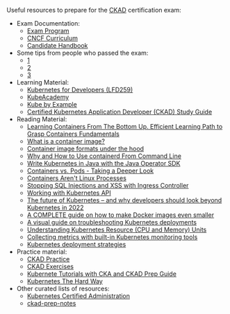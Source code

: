 Useful resources to prepare for the [CKAD](https://training.linuxfoundation.org/certification/certified-kubernetes-application-developer-ckad/) certification exam:
- Exam Documentation:
  - [Exam Program](https://www.cncf.io/certification/ckad/)
  - [CNCF Curriculum](https://github.com/cncf/curriculum)
  - [Candidate Handbook](https://docs.linuxfoundation.org/tc-docs/certification/lf-candidate-handbook)
- Some tips from people who passed the exam:
  - [1](https://medium.com/marcus-tee-anytime/certified-kubernetes-application-developer-ckad-learnings-tips-cc83c12ed555)
  - [2](https://www.freecodecamp.org/news/how-to-become-a-certified-kubernetes-application-developer/)
  - [3](https://dzone.com/articles/how-to-prepare-for-ckad-and-cka-certification)
- Learning Material:
  - [Kubernetes for Developers (LFD259)](https://training.linuxfoundation.org/training/kubernetes-for-developers/)
  - [KubeAcademy](https://kube.academy/)
  - [Kube by Example](https://kubebyexample.com/)
  - [Certified Kubernetes Application Developer (CKAD) Study Guide](https://www.oreilly.com/library/view/certified-kubernetes-application/9781492083726/)
- Reading Material:
  - [Learning Containers From The Bottom Up. Efficient Learning Path to Grasp Containers Fundamentals](https://iximiuz.com/en/posts/container-learning-path/)
  - [What is a container image?](https://opensource.com/article/21/8/container-image)
  - [Container image formats under the hood](https://snyk.io/blog/container-image-formats/)
  - [Why and How to Use containerd From Command Line](https://iximiuz.com/en/posts/containerd-command-line-clients/)
  - [Write Kubernetes in Java with the Java Operator SDK](https://developers.redhat.com/articles/2022/02/15/write-kubernetes-java-java-operator-sdk)
  - [Containers vs. Pods - Taking a Deeper Look](https://iximiuz.com/en/posts/containers-vs-pods/)
  - [Containers Aren't Linux Processes](https://iximiuz.com/en/posts/oci-containers/)
  - [Stopping SQL Injections and XSS with Ingress Controller](https://twitter.com/danielepolencic/status/1504078255355138054)
  - [Working with Kubernetes API](https://iximiuz.com/en/series/working-with-kubernetes-api/)
  - [The future of Kubernetes – and why developers should look beyond Kubernetes in 2022](https://www.eficode.com/blog/the-future-of-kubernetes-and-why-developers-should-look-beyond-kubernetes-in-2022)
  - [A COMPLETE guide on how to make Docker images even smaller](https://symflower.com/en/company/blog/2022/complete-guide-on-shrinking-container-images/)
  - [A visual guide on troubleshooting Kubernetes deployments](https://learnk8s.io/troubleshooting-deployments)
  - [Understanding Kubernetes Resource (CPU and Memory) Units](https://medium.com/swlh/understanding-kubernetes-resource-cpu-and-memory-units-30284b3cc866)
  - [Collecting metrics with built-in Kubernetes monitoring tools](https://www.datadoghq.com/blog/how-to-collect-and-graph-kubernetes-metrics/#add-kube-state-metrics-to-your-cluster)
  - [Kubernetes deployment strategies](https://blog.container-solutions.com/kubernetes-deployment-strategies)
- Practice material:
  - [CKAD Practice](https://kube.academy/courses/ckad-practice)
  - [CKAD Exercises](https://github.com/dgkanatsios/CKAD-exercises)
  - [Kubernete Tutorials with CKA and CKAD Prep Guide](kubernetes-tutorial.schoolofdevops.com)
  - [Kubernetes The Hard Way](https://github.com/kelseyhightower/kubernetes-the-hard-way)
- Other curated lists of resources:
  - [Kubernetes Certified Administration](https://github.com/walidshaari/Kubernetes-Certified-Administrator)
  - [ckad-prep-notes](https://github.com/twajr/ckad-prep-notes)
